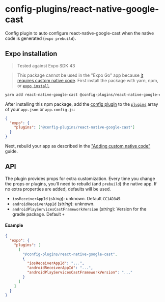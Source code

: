 # config-plugins/react-native-google-cast

Config plugin to auto configure react-native-google-cast when the native code is generated (`expo prebuild`).

## Expo installation

> Tested against Expo SDK 43

> This package cannot be used in the "Expo Go" app because [it requires custom native code](https://docs.expo.io/workflow/customizing/).
> First install the package with yarn, npm, or [`expo install`](https://docs.expo.io/workflow/expo-cli/#expo-install).

```sh
yarn add react-native-google-cast @config-plugins/react-native-google-cast
```

After installing this npm package, add the [config plugin](https://docs.expo.io/guides/config-plugins/) to the [`plugins`](https://docs.expo.io/versions/latest/config/app/#plugins) array of your `app.json` or `app.config.js`:

```json
{
  "expo": {
    "plugins": ["@config-plugins/react-native-google-cast"]
  }
}
```

Next, rebuild your app as described in the ["Adding custom native code"](https://docs.expo.io/workflow/customizing/) guide.

## API

The plugin provides props for extra customization. Every time you change the props or plugins, you'll need to rebuild (and `prebuild`) the native app. If no extra properties are added, defaults will be used.

- `iosReceiverAppId` (_string_): unknown. Default `CC1AD845`
- `androidReceiverAppId` (_string_): unknown.
- `androidPlayServicesCastFrameworkVersion` (_string_): Version for the gradle package. Default `+`

#### Example

```json
{
  "expo": {
    "plugins": [
      [
        "@config-plugins/react-native-google-cast",
        {
          "iosReceiverAppId": "...",
          "androidReceiverAppId": "...",
          "androidPlayServicesCastFrameworkVersion": "..."
        }
      ]
    ]
  }
}
```
